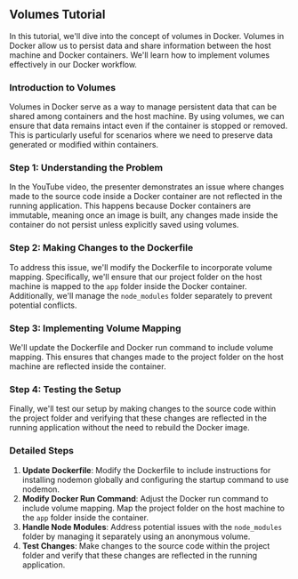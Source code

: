 ## Volumes Tutorial

In this tutorial, we'll dive into the concept of volumes in Docker. Volumes in Docker allow us to persist data and share information between the host machine and Docker containers. We'll learn how to implement volumes effectively in our Docker workflow.

### Introduction to Volumes

Volumes in Docker serve as a way to manage persistent data that can be shared among containers and the host machine. By using volumes, we can ensure that data remains intact even if the container is stopped or removed. This is particularly useful for scenarios where we need to preserve data generated or modified within containers.

### Step 1: Understanding the Problem

In the YouTube video, the presenter demonstrates an issue where changes made to the source code inside a Docker container are not reflected in the running application. This happens because Docker containers are immutable, meaning once an image is built, any changes made inside the container do not persist unless explicitly saved using volumes.

### Step 2: Making Changes to the Dockerfile

To address this issue, we'll modify the Dockerfile to incorporate volume mapping. Specifically, we'll ensure that our project folder on the host machine is mapped to the `app` folder inside the Docker container. Additionally, we'll manage the `node_modules` folder separately to prevent potential conflicts.

### Step 3: Implementing Volume Mapping

We'll update the Dockerfile and Docker run command to include volume mapping. This ensures that changes made to the project folder on the host machine are reflected inside the container.

### Step 4: Testing the Setup

Finally, we'll test our setup by making changes to the source code within the project folder and verifying that these changes are reflected in the running application without the need to rebuild the Docker image.

### Detailed Steps

1. **Update Dockerfile**: Modify the Dockerfile to include instructions for installing nodemon globally and configuring the startup command to use nodemon.
2. **Modify Docker Run Command**: Adjust the Docker run command to include volume mapping. Map the project folder on the host machine to the `app` folder inside the container.
3. **Handle Node Modules**: Address potential issues with the `node_modules` folder by managing it separately using an anonymous volume.
4. **Test Changes**: Make changes to the source code within the project folder and verify that these changes are reflected in the running application.
